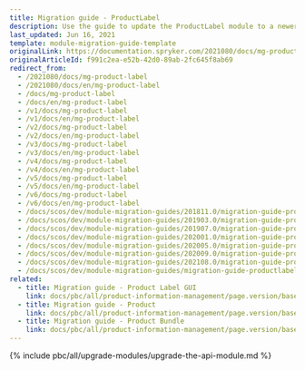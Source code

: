 ```yaml
---
title: Migration guide - ProductLabel
description: Use the guide to update the ProductLabel module to a newer version.
last_updated: Jun 16, 2021
template: module-migration-guide-template
originalLink: https://documentation.spryker.com/2021080/docs/mg-product-label
originalArticleId: f991c2ea-e52b-42d0-89ab-2fc645f8ab69
redirect_from:
  - /2021080/docs/mg-product-label
  - /2021080/docs/en/mg-product-label
  - /docs/mg-product-label
  - /docs/en/mg-product-label
  - /v1/docs/mg-product-label
  - /v1/docs/en/mg-product-label
  - /v2/docs/mg-product-label
  - /v2/docs/en/mg-product-label
  - /v3/docs/mg-product-label
  - /v3/docs/en/mg-product-label
  - /v4/docs/mg-product-label
  - /v4/docs/en/mg-product-label
  - /v5/docs/mg-product-label
  - /v5/docs/en/mg-product-label
  - /v6/docs/mg-product-label
  - /v6/docs/en/mg-product-label
  - /docs/scos/dev/module-migration-guides/201811.0/migration-guide-productlabel.html
  - /docs/scos/dev/module-migration-guides/201903.0/migration-guide-productlabel.html
  - /docs/scos/dev/module-migration-guides/201907.0/migration-guide-productlabel.html
  - /docs/scos/dev/module-migration-guides/202001.0/migration-guide-productlabel.html
  - /docs/scos/dev/module-migration-guides/202005.0/migration-guide-productlabel.html
  - /docs/scos/dev/module-migration-guides/202009.0/migration-guide-productlabel.html
  - /docs/scos/dev/module-migration-guides/202108.0/migration-guide-productlabel.html
  - /docs/scos/dev/module-migration-guides/migration-guide-productlabel.html
related:
  - title: Migration guide - Product Label GUI
    link: docs/pbc/all/product-information-management/page.version/base-shop/install-and-upgrade/upgrade-modules/upgrade-the-productlabelgui-module.html
  - title: Migration guide - Product
    link: docs/pbc/all/product-information-management/page.version/base-shop/install-and-upgrade/upgrade-modules/upgrade-the-product-module.html
  - title: Migration guide - Product Bundle
    link: docs/pbc/all/product-information-management/page.version/base-shop/install-and-upgrade/upgrade-modules/upgrade-the-productbundle-module.html
---
```


{% include pbc/all/upgrade-modules/upgrade-the-api-module.md %} <!-- To edit, see /_includes/pbc/all/upgrade-modules/upgrade-the-api-module.md -->
